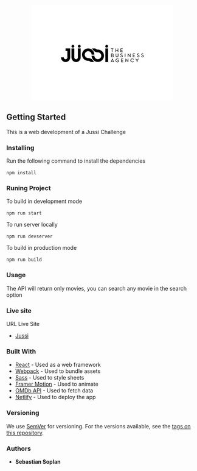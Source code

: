 <span style="display:block;text-align:center">![Jussi Logo](/src/assets/images/jussi.png)</span>
## Getting Started
This is a web development of a Jussi Challenge
### Installing
Run the following command to install the dependencies
```
npm install
```
### Runing Project
To build in development mode
```
npm run start
```
To run server locally
```
npm run devserver
```
To build in production mode
```
npm run build
```

### Usage
The API will return only movies, you can search any movie in the search option

### Live site
URL Live Site
 * [Jussi](https://604b015eb3fc0900078ac55a--determined-ramanujan-66ae03.netlify.app/)

### Built With
* [React](https://pt-br.reactjs.org/) - Used as a web framework 
* [Webpack](https://webpack.js.org/) - Used to bundle assets
* [Sass](https://rometools.github.io/rome/) - Used to style sheets
* [Framer Motion](https://www.framer.com/api/motion/) - Used to animate
* [OMDb API](http://www.omdbapi.com/) - Used to fetch data
* [Netlify](https://www.netlify.com/) - Used to deploy the app 

### Versioning
We use [SemVer](http://semver.org/) for versioning. For the versions available, see the [tags on this repository](https://github.com/your/project/tags). 
### Authors
* **Sebastian Soplan**

